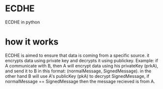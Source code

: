 # ECDHE
ECDHE in python
# how it works
ECDHE is aimed to ensure that data is coming from a specific source. it encrypts data using private key and decrypts it using publickey. Example: if A communicate with B, then A will encrypt data using his privateKey (prkA), and send it to B in this format: (normalMessage, SignedMessage). in the other hand B will use A's publicKey (pkA) to decrypt SignedMessage, if normalMessage == SignedMessage then the message recieved is from A.
